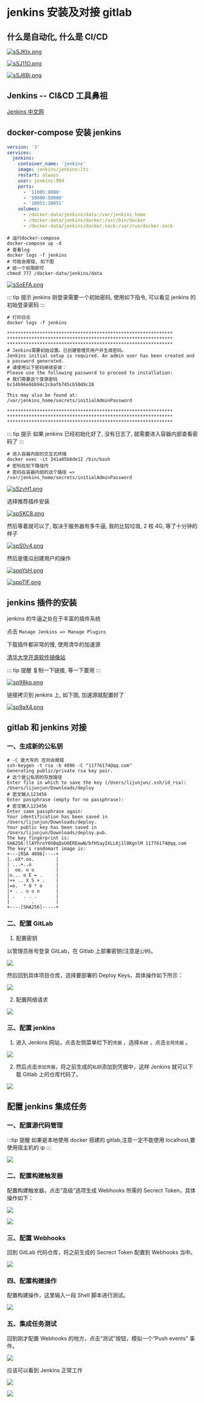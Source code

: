 # jenkins 安装及对接 gitlab

## 什么是自动化, 什么是 CI/CD

[![sSJKtx.png](https://s3.ax1x.com/2021/01/02/sSJKtx.png)](https://imgchr.com/i/sSJKtx)

[![sSJ11O.png](https://s3.ax1x.com/2021/01/02/sSJ11O.png)](https://imgchr.com/i/sSJ11O)

[![sSJ6Bj.png](https://s3.ax1x.com/2021/01/02/sSJ6Bj.png)](https://imgchr.com/i/sSJ6Bj)

## Jenkins -- CI&CD 工具鼻祖

[Jenkins 中文网](https://www.jenkins.io/zh/)

## docker-compose 安装 jenkins

```yml
version: '3'
services:
  jenkins:
    container_name: 'jenkins'
    image: jenkins/jenkins:lts
    restart: always
    user: jenkins:994
    ports:
      - '11005:8080'
      - '50000:50000'
      - '10051:10051'
    volumes:
      - /docker-data/jenkins/data:/var/jenkins_home
      - /docker-data/jenkins/docker:/usr/bin/docker
      - /docker-data/jenkins/docker.sock:/var/run/docker.sock
```

```shell
# 运行docker-compose
docker-compose up -d
# 查看log
docker logs -f jenkins
# 可能会报错, 如下图
# 给一个权限即可
chmod 777 /docker-data/jenkins/data
```

[![sSoEFA.png](https://s3.ax1x.com/2021/01/02/sSoEFA.png)](https://imgchr.com/i/sSoEFA)

::: tip 提示
jenkins 刚登录需要一个初始密码, 使用如下指令, 可以看见 jenkins 的初始登录密码
:::

```shell
# 打印日志
docker logs -f jenkins

*************************************************************
*************************************************************
*************************************************************
# Jenkins需要初始设置。已创建管理员用户并生成密码。
Jenkins initial setup is required. An admin user has been created and a password generated.
# 请使用以下密码继续安装：
Please use the following password to proceed to installation:
# 我们需要这个登录密码
bc14b96e6bb94c2cbafb745cb50d9c28

This may also be found at: /var/jenkins_home/secrets/initialAdminPassword

*************************************************************
*************************************************************
*************************************************************
```

::: tip 提示
如果 jenkins 已经初始化好了, 没有日志了, 就需要进入容器内部查看密码了
:::

```shell
# 进入容器内部的交互式终端
docker exec -it 341a05b6de12 /bin/bash
# 密码在如下路径内
# 密码在容器内部的这个路径 => /var/jenkins_home/secrets/initialAdminPassword
```

[![sSzvH1.png](https://s3.ax1x.com/2021/01/02/sSzvH1.png)](https://imgchr.com/i/sSzvH1)

选择推荐插件安装

[![spSKC8.png](https://s3.ax1x.com/2021/01/02/spSKC8.png)](https://imgchr.com/i/spSKC8)

然后等着就可以了, 取决于服务器有多牛逼, 我的比较垃圾, 2 核 4G, 等了十分钟的样子

[![spS0v4.png](https://s3.ax1x.com/2021/01/02/spS0v4.png)](https://imgchr.com/i/spS0v4)

然后是傻瓜创建用户的操作

[![sppYsH.png](https://s3.ax1x.com/2021/01/02/sppYsH.png)](https://imgchr.com/i/sppYsH)

[![sppTlF.png](https://s3.ax1x.com/2021/01/02/sppTlF.png)](https://imgchr.com/i/sppTlF)

## jenkins 插件的安装

jenkins 的牛逼之处在于丰富的插件系统

点击 `Manage Jenkins => Manage Plugins`

下载插件都非常的慢, 使用清华的加速源

[清华大学开源软件镜像站](https://mirrors.tuna.tsinghua.edu.cn/jenkins/updates/)

::: tip 提醒
复制一下链接, 等一下要用
:::

[![sp98kq.png](https://s3.ax1x.com/2021/01/02/sp98kq.png)](https://imgchr.com/i/sp98kq)

链接拷贝到 jenkins 上, 如下图, 加速源就配置好了

[![sp9aX4.png](https://s3.ax1x.com/2021/01/02/sp9aX4.png)](https://imgchr.com/i/sp9aX4)

## gitlab 和 jenkins 对接

### 一、生成新的公私钥

```shell
# -C 是大写的 否则会报错
ssh-keygen -t rsa -b 4096 -C "11776174@qq.com"
Generating public/private rsa key pair.
# 这个是公私钥的存放路径
Enter file in which to save the key (/Users/lijunjun/.ssh/id_rsa): /Users/lijunjun/Downloads/deploy
# 密文输入123456
Enter passphrase (empty for no passphrase):
# 密文输入123456
Enter same passphrase again:
Your identification has been saved in /Users/lijunjun/Downloads/deploy.
Your public key has been saved in /Users/lijunjun/Downloads/deploy.pub.
The key fingerprint is:
SHA256:llAYhroY6hBqQxU0EREewN/bfHSayIXLL0j1l0KgnlM 11776174@qq.com
The key's randomart image is:
+---[RSA 4096]----+
|..oX*.oo.        |
| ...+..o         |
|  oo. o o        |
|o... o E = .     |
|++ .. X S + .    |
|=o.  * O * o     |
|+ . . o o o      |
| .   . . .       |
|        .        |
+----[SHA256]-----+
```

### 二、配置 GitLab

1. 配置密钥

以管理员账号登录 GitLab，在 Gitlab 上部署密钥(注意是`公钥`)。

![](https://pic1.zhimg.com/80/v2-0b2cc9a2f2eda263ccde187bac7dd8e0_1440w.jpg)

然后回到具体项目仓库，选择要部署的 Deploy Keys，具体操作如下所示：

![](https://pic1.zhimg.com/80/v2-a8f62947ae870ccdd40e6b36cd301bac_1440w.jpg)

2. 配置网络请求

![](https://pic1.zhimg.com/80/v2-c8eb18f31021cc59ff70ebd51d7ed878_1440w.jpg)

### 三、配置 jenkins

1. 进入 Jenkins 网站，点击左侧菜单栏下的`凭据` ，选择`系统` ，点击`全局凭据` 。

![](https://pic4.zhimg.com/80/v2-2382ef1cf747cfd357c97ebef0879853_1440w.jpg)

2. 然后点击`添加凭据`，将之前生成的`私钥`添加到凭据中，这样 Jenkins 就可以下载 Gitlab 上的仓库代码了。

![](https://pic4.zhimg.com/80/v2-3f0453fe551b13d9ceff372b96718a1f_1440w.jpg)

## 配置 jenkins 集成任务

### 一、配置源代码管理

:::tip 提醒
如果是本地使用 docker 搭建的 gitlab,注意一定不能使用 localhost,要使用宿主机的 ip
:::

![](https://pic4.zhimg.com/80/v2-f34f2d2d2cbb0e78669969e09140032f_1440w.jpg)

### 二、配置构建触发器

配置构建触发器，点击“高级”选项生成 Webhooks 所需的 Secrect Token，具体操作如下：

![](https://pic1.zhimg.com/80/v2-31b9538313f7b23e876c2c442cc12dc4_1440w.jpg)

![](https://pic1.zhimg.com/80/v2-92f626a4b8cebc3d2577575012e9bf94_1440w.jpg)

### 三、配置 Webhooks

回到 GitLab 代码仓库，将之前生成的 Secrect Token 配置到 Webhooks 当中。

![](https://pic3.zhimg.com/80/v2-bf2e58da45686e4221589349f8a75552_1440w.jpg)

### 四、配置构建操作

配置构建操作，这里输入一段 Shell 脚本进行测试。

![](https://pic2.zhimg.com/80/v2-03d7643f53a749ece176397d2ab4888d_1440w.jpg)

### 五、集成任务测试

回到刚才配置 Webhooks 的地方，点击“测试”按钮，模拟一个“Push events” 事件。

![](https://pic1.zhimg.com/80/v2-f5c24982bfcb07d75e1f140e65499ea8_1440w.jpg)

应该可以看到 Jenkins 正常工作

![](https://pic2.zhimg.com/80/v2-f5f73c6f7cac19feb85194a0e4ac9c59_1440w.jpg)

![](https://pic4.zhimg.com/80/v2-994c651e01e3e216569a4077a2c49a73_1440w.jpg)
